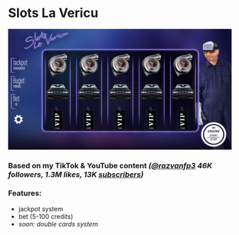 # Slots La Vericu

![](screenshots/ss.png)

### **Based on my TikTok & YouTube content** *(**[@razvanfp3](https://www.tiktok.com/@razvanfp3)** 46K followers, 1.3M likes, 13K [subscribers](https://www.youtube.com/c/razvanfp3))*

### Features:
- jackpot system
- bet (5-100 credits)
- *soon: double cards system*
